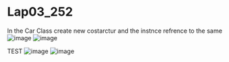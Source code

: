 # Lap03_252


In the Car Class create new costarctur and the instnce refrence to the same   
![image](https://user-images.githubusercontent.com/99211143/191053211-eb1330fc-4421-49c7-a763-a9f03c2a4ee5.png)
![image](https://user-images.githubusercontent.com/99211143/191053257-c5538767-8bfe-4364-b1d8-93fad13cec52.png)


TEST
![image](https://user-images.githubusercontent.com/99211143/191053379-a960437a-b3a0-4b45-896a-4fa3df13b741.png)
![image](https://user-images.githubusercontent.com/99211143/191641609-dabce32e-036c-4380-8731-1b3bb13aef20.png)

